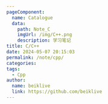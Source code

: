 ```yaml
---
pageComponent:
  name: Catalogue
  data:
    path: Note_C
    imgUrl: /img/C++.png
    description: 学习笔记
title: C/C++
date: 2024-05-07 20:15:03
permalink: /note/cpp/
categories: 
tags:
  - Cpp
author:
  name: beiklive
  link: https://github.com/beiklive
---
```

